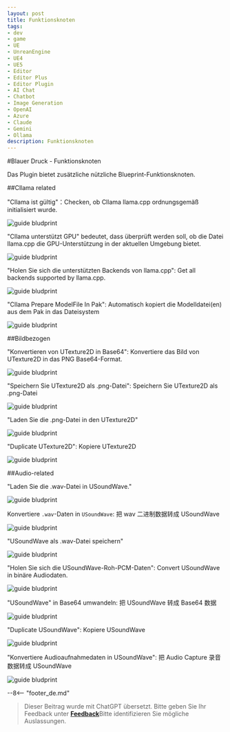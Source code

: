 ```yaml
---
layout: post
title: Funktionsknoten
tags:
- dev
- game
- UE
- UnreanEngine
- UE4
- UE5
- Editor
- Editor Plus
- Editor Plugin
- AI Chat
- Chatbot
- Image Generation
- OpenAI
- Azure
- Claude
- Gemini
- Ollama
description: Funktionsknoten
---
```


<meta property="og:title" content="UE 插件 AIChatPlus 使用说明 - 蓝图篇 - 功能节点" />

#Blauer Druck - Funktionsknoten

Das Plugin bietet zusätzliche nützliche Blueprint-Funktionsknoten.

##Cllama related

"Cllama ist gültig"：Checken, ob Cllama llama.cpp ordnungsgemäß initialisiert wurde.

![guide bludprint](assets/img/2024-ue-aichatplus/guide_util_1.png)

"Cllama unterstützt GPU" bedeutet, dass überprüft werden soll, ob die Datei llama.cpp die GPU-Unterstützung in der aktuellen Umgebung bietet.

![guide bludprint](assets/img/2024-ue-aichatplus/guide_util_2.png)

"Holen Sie sich die unterstützten Backends von llama.cpp": Get all backends supported by llama.cpp.

![guide bludprint](assets/img/2024-ue-aichatplus/guide_util_3.png)

"Cllama Prepare ModelFile In Pak": Automatisch kopiert die Modelldatei(en) aus dem Pak in das Dateisystem

![guide bludprint](assets/img/2024-ue-aichatplus/guide_util_4.png)

##Bildbezogen

"Konvertieren von UTexture2D in Base64": Konvertiere das Bild von UTexture2D in das PNG Base64-Format.

![guide bludprint](assets/img/2024-ue-aichatplus/guide_util_5.png)

"Speichern Sie UTexture2D als .png-Datei": Speichern Sie UTexture2D als .png-Datei

![guide bludprint](assets/img/2024-ue-aichatplus/guide_util_6.png)

"Laden Sie die .png-Datei in den UTexture2D"

![guide bludprint](assets/img/2024-ue-aichatplus/guide_util_7.png)

"Duplicate UTexture2D": Kopiere UTexture2D

![guide bludprint](assets/img/2024-ue-aichatplus/guide_util_8.png)

##Audio-related

"Laden Sie die .wav-Datei in USoundWave."

![guide bludprint](assets/img/2024-ue-aichatplus/guide_util_9.png)

Konvertiere `.wav`-Daten in `USoundWave`: 把 wav 二进制数据转成 USoundWave

![guide bludprint](assets/img/2024-ue-aichatplus/guide_util_10.png)

"USoundWave als .wav-Datei speichern"

![guide bludprint](assets/img/2024-ue-aichatplus/guide_util_11.png)

"Holen Sie sich die USoundWave-Roh-PCM-Daten": Convert USoundWave in binäre Audiodaten.

![guide bludprint](assets/img/2024-ue-aichatplus/guide_util_12.png)

"USoundWave" in Base64 umwandeln: 把 USoundWave 转成 Base64 数据

![guide bludprint](assets/img/2024-ue-aichatplus/guide_util_13.png)

"Duplicate USoundWave": Kopiere USoundWave

![guide bludprint](assets/img/2024-ue-aichatplus/guide_util_14.png)

"Konvertiere Audioaufnahmedaten in USoundWave": 把 Audio Capture 录音数据转成 USoundWave

![guide bludprint](assets/img/2024-ue-aichatplus/guide_util_15.png)

--8<-- "footer_de.md"


> Dieser Beitrag wurde mit ChatGPT übersetzt. Bitte geben Sie Ihr Feedback unter [**Feedback**](https://github.com/disenone/wiki_blog/issues/new)Bitte identifizieren Sie mögliche Auslassungen. 
